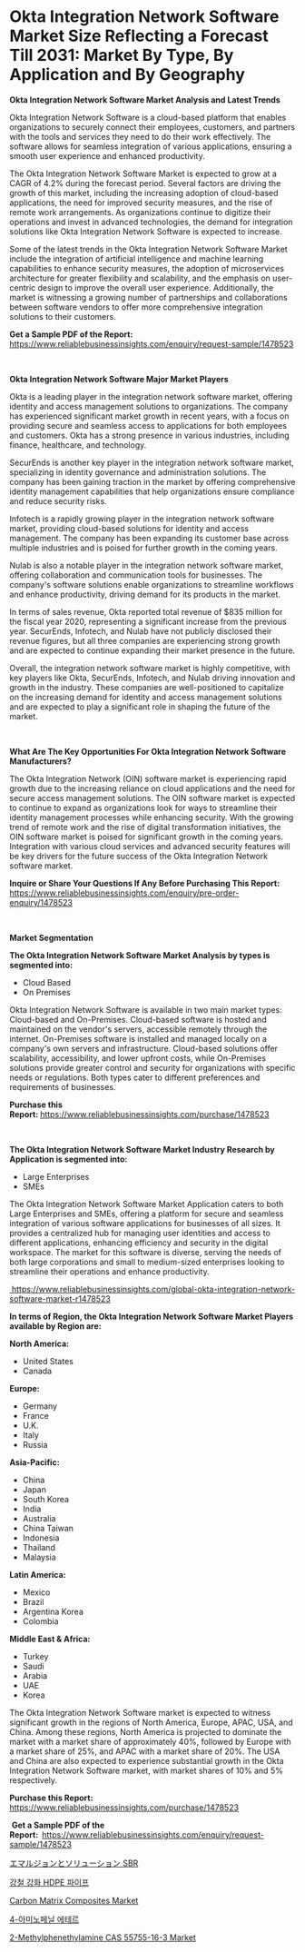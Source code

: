<p><h1>Okta Integration Network Software Market Size Reflecting a Forecast Till 2031: Market By Type, By Application and By Geography</h1></p><p><strong>Okta Integration Network Software Market Analysis and Latest Trends</strong></p>
<p><p>Okta Integration Network Software is a cloud-based platform that enables organizations to securely connect their employees, customers, and partners with the tools and services they need to do their work effectively. The software allows for seamless integration of various applications, ensuring a smooth user experience and enhanced productivity.</p><p>The Okta Integration Network Software Market is expected to grow at a CAGR of 4.2% during the forecast period. Several factors are driving the growth of this market, including the increasing adoption of cloud-based applications, the need for improved security measures, and the rise of remote work arrangements. As organizations continue to digitize their operations and invest in advanced technologies, the demand for integration solutions like Okta Integration Network Software is expected to increase.</p><p>Some of the latest trends in the Okta Integration Network Software Market include the integration of artificial intelligence and machine learning capabilities to enhance security measures, the adoption of microservices architecture for greater flexibility and scalability, and the emphasis on user-centric design to improve the overall user experience. Additionally, the market is witnessing a growing number of partnerships and collaborations between software vendors to offer more comprehensive integration solutions to their customers.</p></p>
<p><strong>Get a Sample PDF of the Report:&nbsp;</strong> <a href="https://www.reliablebusinessinsights.com/enquiry/request-sample/1478523">https://www.reliablebusinessinsights.com/enquiry/request-sample/1478523</a></p>
<p>&nbsp;</p>
<p><strong>Okta Integration Network Software Major Market Players</strong></p>
<p><p>Okta is a leading player in the integration network software market, offering identity and access management solutions to organizations. The company has experienced significant market growth in recent years, with a focus on providing secure and seamless access to applications for both employees and customers. Okta has a strong presence in various industries, including finance, healthcare, and technology.</p><p>SecurEnds is another key player in the integration network software market, specializing in identity governance and administration solutions. The company has been gaining traction in the market by offering comprehensive identity management capabilities that help organizations ensure compliance and reduce security risks.</p><p>Infotech is a rapidly growing player in the integration network software market, providing cloud-based solutions for identity and access management. The company has been expanding its customer base across multiple industries and is poised for further growth in the coming years.</p><p>Nulab is also a notable player in the integration network software market, offering collaboration and communication tools for businesses. The company's software solutions enable organizations to streamline workflows and enhance productivity, driving demand for its products in the market.</p><p>In terms of sales revenue, Okta reported total revenue of $835 million for the fiscal year 2020, representing a significant increase from the previous year. SecurEnds, Infotech, and Nulab have not publicly disclosed their revenue figures, but all three companies are experiencing strong growth and are expected to continue expanding their market presence in the future.</p><p>Overall, the integration network software market is highly competitive, with key players like Okta, SecurEnds, Infotech, and Nulab driving innovation and growth in the industry. These companies are well-positioned to capitalize on the increasing demand for identity and access management solutions and are expected to play a significant role in shaping the future of the market.</p></p>
<p>&nbsp;</p>
<p><strong>What Are The Key Opportunities For Okta Integration Network Software Manufacturers?</strong></p>
<p><p>The Okta Integration Network (OIN) software market is experiencing rapid growth due to the increasing reliance on cloud applications and the need for secure access management solutions. The OIN software market is expected to continue to expand as organizations look for ways to streamline their identity management processes while enhancing security. With the growing trend of remote work and the rise of digital transformation initiatives, the OIN software market is poised for significant growth in the coming years. Integration with various cloud services and advanced security features will be key drivers for the future success of the Okta Integration Network software market.</p></p>
<p><strong>Inquire or Share Your Questions If Any Before Purchasing This Report:</strong> <a href="https://www.reliablebusinessinsights.com/enquiry/pre-order-enquiry/1478523">https://www.reliablebusinessinsights.com/enquiry/pre-order-enquiry/1478523</a></p>
<p>&nbsp;</p>
<p><strong>Market Segmentation</strong></p>
<p><strong>The Okta Integration Network Software Market Analysis by types is segmented into:</strong></p>
<p><ul><li>Cloud Based</li><li>On Premises</li></ul></p>
<p><p>Okta Integration Network Software is available in two main market types: Cloud-based and On-Premises. Cloud-based software is hosted and maintained on the vendor's servers, accessible remotely through the internet. On-Premises software is installed and managed locally on a company's own servers and infrastructure. Cloud-based solutions offer scalability, accessibility, and lower upfront costs, while On-Premises solutions provide greater control and security for organizations with specific needs or regulations. Both types cater to different preferences and requirements of businesses.</p></p>
<p><strong>Purchase this Report:&nbsp;</strong><a href="https://www.reliablebusinessinsights.com/purchase/1478523">https://www.reliablebusinessinsights.com/purchase/1478523</a></p>
<p>&nbsp;</p>
<p><strong>The Okta Integration Network Software Market Industry Research by Application is segmented into:</strong></p>
<p><ul><li>Large Enterprises</li><li>SMEs</li></ul></p>
<p><p>The Okta Integration Network Software Market Application caters to both Large Enterprises and SMEs, offering a platform for secure and seamless integration of various software applications for businesses of all sizes. It provides a centralized hub for managing user identities and access to different applications, enhancing efficiency and security in the digital workspace. The market for this software is diverse, serving the needs of both large corporations and small to medium-sized enterprises looking to streamline their operations and enhance productivity.</p></p>
<p><a href="https://www.reliablebusinessinsights.com/global-okta-integration-network-software-market-r1478523">&nbsp;https://www.reliablebusinessinsights.com/global-okta-integration-network-software-market-r1478523</a></p>
<p><strong>In terms of Region, the Okta Integration Network Software Market Players available by Region are:</strong></p>
<p>
    <p> <strong> North America: </strong>
        <ul>
            <li>United States</li>
            <li>Canada</li>
        </ul>
        </p> 
    <p> <strong> Europe: </strong>
        <ul>
            <li>Germany</li>
            <li>France</li>
            <li>U.K.</li>
            <li>Italy</li>
            <li>Russia</li>
        </ul>
        </p> 
    <p> <strong> Asia-Pacific: </strong>
        <ul>
            <li>China</li>
            <li>Japan</li>
            <li>South Korea</li>
            <li>India</li>
            <li>Australia</li>
            <li>China Taiwan</li>
            <li>Indonesia</li>
            <li>Thailand</li>
            <li>Malaysia</li>
        </ul>
        </p> 
    <p> <strong> Latin America: </strong>
        <ul>
            <li>Mexico</li>
            <li>Brazil</li>
            <li>Argentina Korea</li>
            <li>Colombia</li>
        </ul>
        </p> 
    <p> <strong> Middle East & Africa: </strong>
        <ul>
            <li>Turkey</li>
            <li>Saudi</li>
            <li>Arabia</li>
            <li>UAE</li>
            <li>Korea</li>
        </ul>
    </p>
    </p>
<p><p>The Okta Integration Network Software market is expected to witness significant growth in the regions of North America, Europe, APAC, USA, and China. Among these regions, North America is projected to dominate the market with a market share of approximately 40%, followed by Europe with a market share of 25%, and APAC with a market share of 20%. The USA and China are also expected to experience substantial growth in the Okta Integration Network Software market, with market shares of 10% and 5% respectively.</p></p>
<p><strong>Purchase this Report: </strong><a href="https://www.reliablebusinessinsights.com/purchase/1478523">https://www.reliablebusinessinsights.com/purchase/1478523</a></p>
<p>&nbsp;<strong>Get a Sample PDF of the Report:&nbsp;&nbsp;</strong><a href="https://www.reliablebusinessinsights.com/enquiry/request-sample/1478523">https://www.reliablebusinessinsights.com/enquiry/request-sample/1478523</a></p>
<p><strong></strong></p>
<p><p><a href="https://github.com/sghwr779811674/Market-Research-Report-List-2/blob/main/655309895668.md">エマルジョンとソリューション SBR</a></p><p><a href="https://github.com/trmesnao7959541/Market-Research-Report-List-2/blob/main/271790587310.md">강철 강화 HDPE 파이프</a></p><p><a href="https://github.com/RosemarieLeffler2023/Market-Research-Report-List-1/blob/main/carbon-matrix-composites-market.md">Carbon Matrix Composites Market</a></p><p><a href="https://github.com/OliverBarry1954/Market-Research-Report-List-1/blob/main/381616487309.md">4-아미노페닐 에테르</a></p><p><a href="https://github.com/susanjprice2023/Market-Research-Report-List-1/blob/main/2-methylphenethylamine-cas-55755-16-3-market.md">2-Methylphenethylamine CAS 55755-16-3 Market</a></p></p>